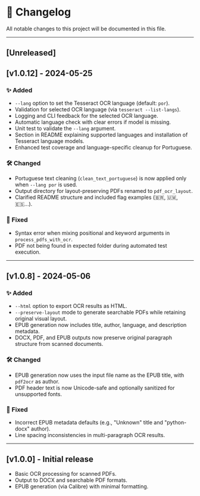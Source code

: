 # 📑 Changelog

All notable changes to this project will be documented in this file.

---

## [Unreleased]

## [v1.0.12] - 2024-05-25

### ✨ Added
- `--lang` option to set the Tesseract OCR language (default: `por`).
- Validation for selected OCR language (via `tesseract --list-langs`).
- Logging and CLI feedback for the selected OCR language.
- Automatic language check with clear errors if model is missing.
- Unit test to validate the `--lang` argument.
- Section in README explaining supported languages and installation of Tesseract language models.
- Enhanced test coverage and language-specific cleanup for Portuguese.

### 🛠 Changed
- Portuguese text cleaning (`clean_text_portuguese`) is now applied only when `--lang por` is used.
- Output directory for layout-preserving PDFs renamed to `pdf_ocr_layout`.
- Clarified README structure and included flag examples (🇧🇷, 🇺🇲, 🇪🇸...).

### 🐛 Fixed
- Syntax error when mixing positional and keyword arguments in `process_pdfs_with_ocr`.
- PDF not being found in expected folder during automated test execution.

---

## [v1.0.8] - 2024-05-06

### ✨ Added
- `--html` option to export OCR results as HTML.
- `--preserve-layout` mode to generate searchable PDFs while retaining original visual layout.
- EPUB generation now includes title, author, language, and description metadata.
- DOCX, PDF, and EPUB outputs now preserve original paragraph structure from scanned documents.

### 🛠 Changed
- EPUB generation now uses the input file name as the EPUB title, with `pdf2ocr` as author.
- PDF header text is now Unicode-safe and optionally sanitized for unsupported fonts.

### 🐛 Fixed
- Incorrect EPUB metadata defaults (e.g., "Unknown" title and "python-docx" author).
- Line spacing inconsistencies in multi-paragraph OCR results.

---

## [v1.0.0] - Initial release

- Basic OCR processing for scanned PDFs.
- Output to DOCX and searchable PDF formats.
- EPUB generation (via Calibre) with minimal formatting.